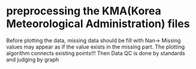 # preprocessing the KMA(Korea Meteorological Administration) files
Before plotting the data, missing data should be fill with Nan-> Missing values may appear as if the value exists in the missing part. 
The plotting algorithm connects existing points!!! Then Data QC is done by standards and judging by graph
